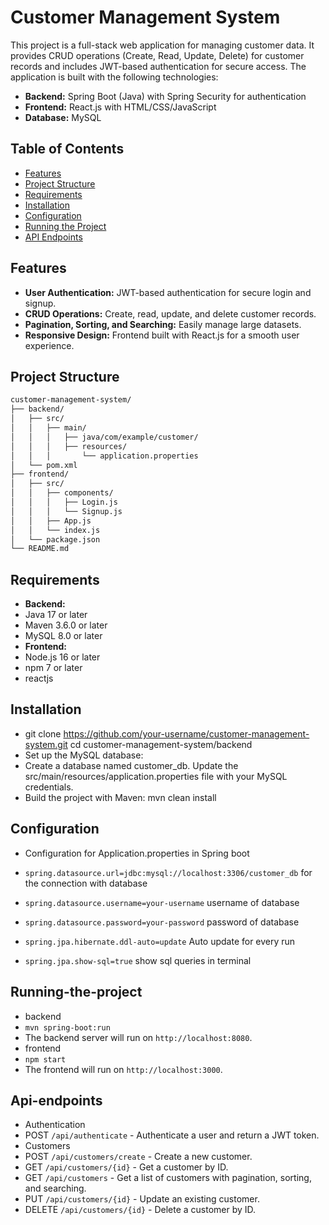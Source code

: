 # Customer Management System

This project is a full-stack web application for managing customer data. It provides CRUD operations (Create, Read, Update, Delete) for customer records and includes JWT-based authentication for secure access. The application is built with the following technologies:

- **Backend:** Spring Boot (Java) with Spring Security for authentication
- **Frontend:** React.js with HTML/CSS/JavaScript
- **Database:** MySQL

## Table of Contents

- [Features](#features)
- [Project Structure](#project-structure)
- [Requirements](#requirements)
- [Installation](#installation)
- [Configuration](#configuration)
- [Running the Project](#running-the-project) 
- [API Endpoints](#api-endpoints)
 
 

## Features

- **User Authentication:** JWT-based authentication for secure login and signup.
- **CRUD Operations:** Create, read, update, and delete customer records.
- **Pagination, Sorting, and Searching:** Easily manage large datasets.
- **Responsive Design:** Frontend built with React.js for a smooth user experience.

## Project Structure

```bash
customer-management-system/
├── backend/
│   ├── src/
│   │   ├── main/
│   │   │   ├── java/com/example/customer/
│   │   │   ├── resources/
│   │   │       └── application.properties
│   └── pom.xml
├── frontend/
│   ├── src/
│   │   ├── components/
│   │   │   ├── Login.js
│   │   │   └── Signup.js
│   │   ├── App.js
│   │   └── index.js
│   └── package.json
└── README.md
```

## Requirements

- **Backend:**
- Java 17 or later
- Maven 3.6.0 or later
- MySQL 8.0 or later
- **Frontend:**
- Node.js 16 or later
- npm 7 or later
- reactjs

## Installation

- git clone https://github.com/your-username/customer-management-system.git
cd customer-management-system/backend
- Set up the MySQL database:
- Create a database named customer_db.
Update the src/main/resources/application.properties file with your MySQL credentials.
- Build the project with Maven: mvn clean install

## Configuration

- Configuration for Application.properties in Spring boot
- `spring.datasource.url=jdbc:mysql://localhost:3306/customer_db` for the connection with database
- `spring.datasource.username=your-username` username of database
- `spring.datasource.password=your-password` password of database

- `spring.jpa.hibernate.ddl-auto=update` Auto update for every run
- `spring.jpa.show-sql=true` show sql queries in terminal

## Running-the-project
- backend
- `mvn spring-boot:run`
- The backend server will run on `http://localhost:8080`.
- frontend
- `npm start `
- The frontend will run on `http://localhost:3000`. 

## Api-endpoints

- Authentication
- POST `/api/authenticate` - Authenticate a user and return a JWT token.
- Customers
- POST `/api/customers/create` - Create a new customer.
- GET `/api/customers/{id}` - Get a customer by ID.
- GET `/api/customers` - Get a list of customers with pagination, sorting, and searching.
- PUT `/api/customers/{id}` - Update an existing customer.
- DELETE `/api/customers/{id}` - Delete a customer by ID.
